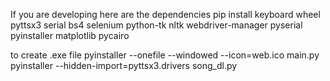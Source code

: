 
If you are developing here are the dependencies 
pip install keyboard wheel pyttsx3 serial bs4 selenium python-tk nltk webdriver-manager pyserial pyinstaller matplotlib pycairo

to create .exe file
pyinstaller --onefile --windowed --icon=web.ico main.py
pyinstaller --hidden-import=pyttsx3.drivers song_dl.py